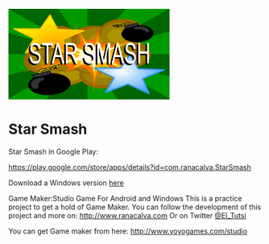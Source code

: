 ![alt tag](https://github.com/Ucamo/Starlight/blob/master/sprites/images/Google%20Play/Banner_Tv.png)

# Star Smash

Star Smash in Google Play:

https://play.google.com/store/apps/details?id=com.ranacalva.StarSmash

Download a Windows version [here](https://github.com/Ucamo/Starlight/blob/master/StarBomb.exe?raw=true)


Game Maker:Studio Game For Android and Windows
This is a practice project to get a hold of Game Maker.
You can follow the development of this project and more on: http://www.ranacalva.com
Or on Twitter [@El_Tutsi](https://twitter.com/El_Tutsi)

You can get Game maker from here: http://www.yoyogames.com/studio
